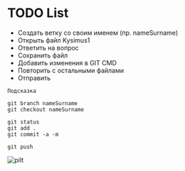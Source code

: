 # TODO List

* Создать ветку со своим именем (пр. nameSurname)
* Открыть файл Kysimus1
* Ответить на вопрос
* Сохранить файл
* Добавить изменения в GIT CMD
* Повторить с остальными файлами
* Отправить

```
Подсказка

git branch nameSurname
git checkout nameSurname

git status
git add .
git commit -a -m

git push

```


![pilt](https://github.com/user-attachments/assets/4fbc93eb-72db-4aad-8288-d085e0a3ebd6)
